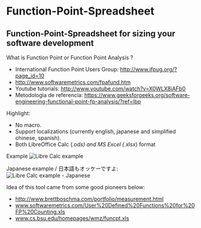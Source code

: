 Function-Point-Spreadsheet
==========================

##  Function-Point-Spreadsheet for sizing your software development

What is Function Point or Function Point Analysis ?
* International Function Point Users Group: http://www.ifpug.org/?page_id=10
* http://www.softwaremetrics.com/fpafund.htm
* Youtube tutorials: http://www.youtube.com/watch?v=X0WLX8iAFb0
* Metodologia de referencia: https://www.geeksforgeeks.org/software-engineering-functional-point-fp-analysis/?ref=lbp

Highlight:
* No macro.
* Support localizations (currently english, japanese and simplified chinese, spanish).
* Both LibreOffice Calc (*.ods) and MS Excel (*.xlsx) format

Example
![Libre Calc example](/images/image_FP_CALC_ods.png "Sample Calc format")

Japanese example / 日本語もオッケーですよ:
![Libre Calc example - Japanese](/images/image_FP_CALC_ods-ja.png "Sample Calc format - Japanese")

Idea of this tool came from some good pioneers below:
* http://www.brettboschma.com/portfolio/measurement.html
* www.softwaremetrics.com/User%20Defined%20Functions%20for%20FP%20Counting.xls
* www.cs.bsu.edu/homepages/wmz/funcpt.xls‎